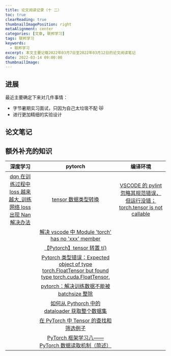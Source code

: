 ```yaml
---
title: 论文阅读记录（十 二）
toc: true
clearReading: true
thumbnailImagePosition: right
metaAlignment: center
categories: [文章, 联邦学习]
tags: 联邦学习
keywords:
  - 联邦学习
excerpt: 本文主要记载2022年03月7日至2022年03月12日的论文阅读笔记
date: 2022-03-14 09:00:00
thumbnailImage:
---
```


<!-- toc -->

## 进展

最近主要确定下来对几件事情：

- 字节暑期实习面试，只因为自己太垃圾不配 :crying_cat_face:
- 进行更加精细的实验设计

## 论文笔记

## 额外补充的知识

|                                                              深度学习                                                              |                                                                             pytorch                                                                              |                                                                   编译环境                                                                   |
| :--------------------------------------------------------------------------------------------------------------------------------: | :--------------------------------------------------------------------------------------------------------------------------------------------------------------: | :------------------------------------------------------------------------------------------------------------------------------------------: |
| [dqn 在训练过程中 loss 越来越大\_训练网络 loss 出现 Nan 解决办法](https://blog.csdn.net/weixin_30441727/article/details/113067605) |                                        [tensor 数据类型转换](https://blog.csdn.net/qq_34869928/article/details/100894321)                                        | [VSCODE 的 pylint 忽略其规范错误，但运行没错；torch.tensor is not callable](https://blog.csdn.net/weixin_47042983/article/details/109426010) |
|                                                                                                                                    |                       [解决 vscode 中 Module 'torch' has no 'xxx' member](https://blog.csdn.net/sinat_24070543/article/details/101912118)                        |                                                                                                                                              |
|                                                                                                                                    |                                     [【Pytorch】tensor 转置 t()](https://blog.csdn.net/u013066730/article/details/103803897)                                     |                                                                                                                                              |
|                                                                                                                                    | [Pytorch 类型错误：Expected object of type torch.FloatTensor but found type torch.cuda.FloatTensor.](https://blog.csdn.net/qq_32998593/article/details/87939016) |                                                                                                                                              |
|                                                                                                                                    |                           [pytorch：解决训练数据不能被 batchsize 整除](https://blog.csdn.net/zhangqiqiyihao/article/details/118088321)                           |                                                                                                                                              |
|                                                                                                                                    |                                       [如何从 Pythorch 中的 dataloader 获取整个数据集](https://www.cnpython.com/qa/290008)                                       |                                                                                                                                              |
|                                                                                                                                    |                                         [在 PyTorch 中 Tensor 的查找和筛选例子](https://www.jb51.net/article/167916.htm)                                         |                                                                                                                                              |
|                                                                                                                                    |                         [PyTorch 框架学习八——PyTorch 数据读取机制（简述）](https://blog.csdn.net/qq_40467656/article/details/107983921)                          |                                                                                                                                              |
